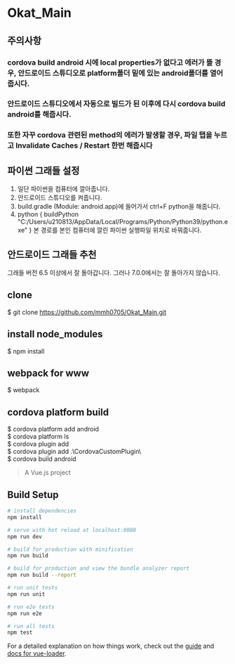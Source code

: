 # Okat_Main

## 주의사항
### cordova build android 시에 local properties가 없다고 에러가 뜰 경우, 안드로이드 스튜디오로 platform폴더 밑에 있는 android폴더를 열어줍시다. 
### 안드로이드 스튜디오에서 자동으로 빌드가 된 이후에 다시 cordova build android를 해줍시다.

### 또한 자꾸 cordova 관련된 method의 에러가 발생할 경우, 파일 탭을 누르고 Invalidate Caches / Restart 한번 해줍시다

## 파이썬 그래들 설정
1. 일단 파이썬을 컴퓨터에 깔아줍니다.
2. 안드로이드 스튜디오를 켜줍니다.
3. build.gradle (Module: android.app)에 들어가서 ctrl+F python을 해줍니다.
4.  python {
       buildPython "C:/Users/u210813/AppData/Local/Programs/Python/Python39/python.exe"
    }
    본 경로를 본인 컴퓨터에 깔린 파이썬 실행파일 위치로 바꿔줍니다.
## 안드로이드 그래들 추천
그래들 버전 6.5 이상에서 잘 돌아갑니다. 그러나 7.0.0에서는 잘 돌아가지 않습니다.
## clone
$ git clone https://github.com/mmh0705/Okat_Main.git

## install node_modules
$ npm install

## webpack for www
$ webpack 

## cordova platform build
$ cordova platform add android  
$ cordova platform ls  
$ cordova plugin add  
$ cordova plugin add .\CordovaCustomPlugin\  
$ cordova build android  


> A Vue.js project

## Build Setup

``` bash
# install dependencies
npm install

# serve with hot reload at localhost:8080
npm run dev

# build for production with minification
npm run build

# build for production and view the bundle analyzer report
npm run build --report

# run unit tests
npm run unit

# run e2e tests
npm run e2e

# run all tests
npm test
```

For a detailed explanation on how things work, check out the [guide](http://vuejs-templates.github.io/webpack/) and [docs for vue-loader](http://vuejs.github.io/vue-loader).
